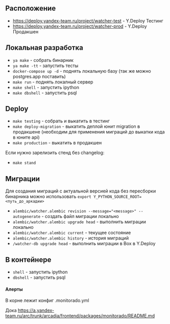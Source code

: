 ## Расположение
 - https://deploy.yandex-team.ru/project/watcher-test - Y.Deploy Тестинг
 - https://deploy.yandex-team.ru/project/watcher-prod - Y.Deploy Продакшен

## Локальная разработка
 - `ya make` - собрать бинарник
 - `ya make -tt` - запустить тесты
 - `docker-compose up -d` - поднять локальную базу (так же можно postgres.app поставить)
 - `make run` - поднять локалный сервер
 - `make shell` - запустить ipython
 - `make dbshell` - запустить psql

## Deploy
 - `make testing` - собрать и выкатить в тестинг
 - `make deploy-migration` - выкатить деплой юнит migration в продакшене (необходим для применения миграций до выкатки кода в юните api)
 - `make production` - выкатить в продакшен

 Если нужно зарелизить стенд без changelog:
 - `make stand`

## Миграции
Для создания миграций с актуальной версией кода без пересборки бинарника можно использовать
`export Y_PYTHON_SOURCE_ROOT=<путь_до_аркадии>`
 - `alembic/watcher.alembic revision --message="<message>" --autogenerate` - создать файл миграции локально
 - `alembic/watcher.alembic upgrade head` - выполнить миграции локально
 - `alembic/watcher.alembic current` - текущее состояние
 - `alembic/watcher.alembic history` - история миграций
 - `/watcher-db upgrade head` - выполнить миграции в Box в Y.Deploy

## В контейнере
 - `shell` - запустить ipython
 - `dbshell` - запустить psql


#### Алерты
В корне лежит конфиг .monitorado.yml

Дока https://a.yandex-team.ru/arc/trunk/arcadia/frontend/packages/monitorado/README.md
